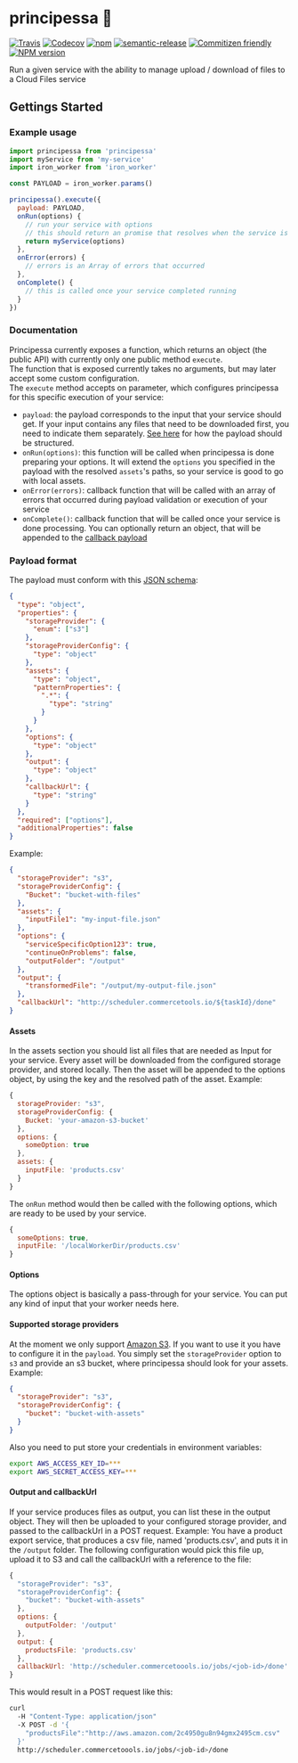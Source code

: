# principessa 👸
[![Travis](https://img.shields.io/travis/commercetools/principessa.svg?style=flat-square)](https://travis-ci.org/commercetools/principessa)
[![Codecov](https://img.shields.io/codecov/c/github/commercetools/principessa.svg?style=flat-square)](https://codecov.io/github/commercetools/principessa)
[![npm](https://img.shields.io/npm/l/principessa.svg?style=flat-square)](http://spdx.org/licenses/MIT)
[![semantic-release](https://img.shields.io/badge/%20%20%F0%9F%93%A6%F0%9F%9A%80-semantic--release-e10079.svg?style=flat-square)](https://github.com/semantic-release/semantic-release)
[![Commitizen friendly](https://img.shields.io/badge/commitizen-friendly-brightgreen.svg?style=flat-square)](http://commitizen.github.io/cz-cli/)
[![NPM version][npm-image]][npm-url]

Run a given service with the ability to manage upload / download of files to a Cloud Files service

[npm-url]: https://npmjs.org/package/principessa
[npm-image]: http://img.shields.io/npm/v/principessa.svg?style=flat-square
[npm-downloads-image]: https://img.shields.io/npm/dt/principessa.svg?style=flat-square

## Gettings Started

### Example usage

```js
import principessa from 'principessa'
import myService from 'my-service'
import iron_worker from 'iron_worker'

const PAYLOAD = iron_worker.params()

principessa().execute({
  payload: PAYLOAD,
  onRun(options) {
    // run your service with options
    // this should return an promise that resolves when the service is done
    return myService(options)
  },
  onError(errors) {
    // errors is an Array of errors that occurred
  },
  onComplete() {
    // this is called once your service completed running
  }
})
```

### Documentation

Principessa currently exposes a function, which returns an object (the public API) with currently only one public method `execute`.  
The function that is exposed currently takes no arguments, but may later accept some custom configuration.  
The `execute` method accepts on parameter, which configures principessa for this specific execution of your service:
- `payload`: the payload corresponds to the input that your service should get. If your input contains any files that need to be downloaded first, you need to indicate them separately. [See here](#payload) for how the payload should be structured.
- `onRun(options)`: this function will be called when principessa is done preparing your options. It will extend the `options` you specified in the payload with the resolved `assets`'s paths, so your service is good to go with local assets.
- `onError(errors)`: callback function that will be called with an array of errors that occurred during payload validation or execution of your service
- `onComplete()`: callback function that will be called once your service is done processing. You can optionally return an object, that will be appended to the [callback payload](#callback)

### <a name="payload"></a> Payload format

The payload must conform with this [JSON schema](http://json-schema.org/):
```json
{
  "type": "object",
  "properties": {
    "storageProvider": {
      "enum": ["s3"]
    },
    "storageProviderConfig": {
      "type": "object"
    },
    "assets": {
      "type": "object",
      "patternProperties": {
        ".*": {
          "type": "string"
        }
      }
    },
    "options": {
      "type": "object"
    },
    "output": {
      "type": "object"
    },
    "callbackUrl": {
      "type": "string"
    }
  },
  "required": ["options"],
  "additionalProperties": false
}
```
Example:
```json
{
  "storageProvider": "s3",
  "storageProviderConfig": {
    "Bucket": "bucket-with-files"
  },
  "assets": {
    "inputFile1": "my-input-file.json"
  },
  "options": {
    "serviceSpecificOption123": true,
    "continueOnProblems": false,
    "outputFolder": "/output"
  },
  "output": {
    "transformedFile": "/output/my-output-file.json"
  },
  "callbackUrl": "http://scheduler.commercetools.io/${taskId}/done"
}
```
#### Assets

In the assets section you should list all files that are needed as Input for your service.
Every asset will be downloaded from the configured storage provider, and stored locally. Then the asset will be appended to the options object, by using the key and the resolved path of the asset.
Example:
```js
{
  storageProvider: "s3",
  storageProviderConfig: {
    Bucket: 'your-amazon-s3-bucket'
  },
  options: {
    someOption: true
  },
  assets: {
    inputFile: 'products.csv'
  }
}
```
The `onRun` method would then be called with the following options, which are ready to be used by your service.
```js
{
  someOptions: true,
  inputFile: '/localWorkerDir/products.csv'
}
```

#### Options

The options object is basically a pass-through for your service. You can put any kind of input that your worker needs here.

#### Supported storage providers

At the moment we only support [Amazon S3](https://aws.amazon.com/s3/). If you want to use it you have to configure it in the `payload`. You simply set the `storageProvider` option to `s3` and provide an s3 bucket, where principessa should look for your assets.  
Example:
```json
{
  "storageProvider": "s3",
  "storageProviderConfig": {
    "bucket": "bucket-with-assets"
  }
}
```
Also you need to put store your credentials in environment variables:
```sh
export AWS_ACCESS_KEY_ID=***
export AWS_SECRET_ACCESS_KEY=***
```

#### <a name="callback"></a> Output and callbackUrl

If your service produces files as output, you can list these in the output object.
They will then be uploaded to your configured storage provider, and passed to the callbackUrl in a POST request.
Example: You have a product export service, that produces a csv file, named 'products.csv', and puts it in the `/output` folder. The following configuration would pick this file up, upload it to S3 and call the callbackUrl with a reference to the file:
```js
{
  "storageProvider": "s3",
  "storageProviderConfig": {
    "bucket": "bucket-with-assets"
  },
  options: {
    outputFolder: '/output'
  },
  output: {
    productsFile: 'products.csv'
  },
  callbackUrl: 'http://scheduler.commercetoools.io/jobs/<job-id>/done'
}
```
This would result in a POST request like this:
```bash
curl
  -H "Content-Type: application/json"
  -X POST -d '{
    "productsFile":"http://aws.amazon.com/2c4950gu8n94gmx2495cm.csv"
  }'
  http://scheduler.commercetoools.io/jobs/<job-id>/done
```
